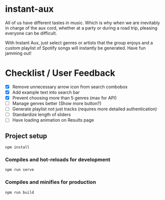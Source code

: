 # instant-aux

All of us have different tastes in music. Which is why when we
are inevitably in charge of the aux cord, whether at a party or 
during a road trip, pleasing everyone can be difficult.

With Instant Aux, just select genres or artists that the group 
enjoys and a custom playlist of Spotify songs will instantly be
generated. Have fun jamming out! 

# Checklist / User Feedback

- [x] Remove unnecessary arrow icon from search combobox
- [x] Add example text into search bar
- [x] Prevent choosing more than 5 genres (max for API)
- [ ] Manage genres better (Show more button?)
- [ ] Generate playlist not just tracks (requires more detailed authentication)
- [ ] Standardize length of sliders 
- [ ] Have loading animation on Results page

## Project setup
```
npm install
```

### Compiles and hot-reloads for development
```
npm run serve
```

### Compiles and minifies for production
```
npm run build
```

